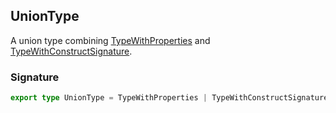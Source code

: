 ## UnionType

A union type combining [TypeWithProperties](docs/test-suite-a/typewithproperties-typealias) and [TypeWithConstructSignature](docs/test-suite-a/typewithconstructsignature-typealias).

<h3 id="uniontype-signature">Signature</h3>

```typescript
export type UnionType = TypeWithProperties | TypeWithConstructSignature;
```
